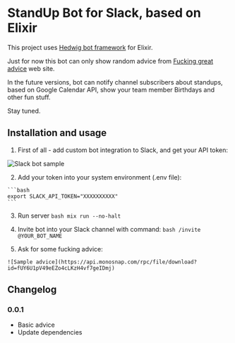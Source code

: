 # StandUp Bot for Slack, based on Elixir

This project uses <a href="https://github.com/hedwig-im/hedwig" target="_blank">Hedwig bot framework</a> for Elixir.

Just for now this bot can only show random advice from <a href="http://fucking-great-advice.ru/" target="_blank">Fucking great advice</a> web site.

In the future versions, bot can notify channel subscribers about standups, based on Google Calendar API, show your team member Birthdays and other fun stuff.

Stay tuned.

## Installation and usage

  1. First of all - add custom bot integration to Slack, and get your API token:
 
 ![Slack bot sample](https://api.monosnap.com/rpc/file/download?id=kt2yo8nkqZ9flP5BRZ0XxnDMqDbXfC)


  2. Add your token into your system environment (.env file):

    ```bash
    export SLACK_API_TOKEN="XXXXXXXXXX"
    ```
  3. Run server
    ```bash
    mix run --no-halt
    ```

  4. Invite bot into your Slack channel with command:
    ```bash
    /invite @YOUR_BOT_NAME
    ```
  5. Ask for some fucking advice:
  
    ![Sample advice](https://api.monosnap.com/rpc/file/download?id=fUY6U1pV49eEZo4cLKzH4vf7geIDmj)


## Changelog

### 0.0.1
- Basic advice
- Update dependencies